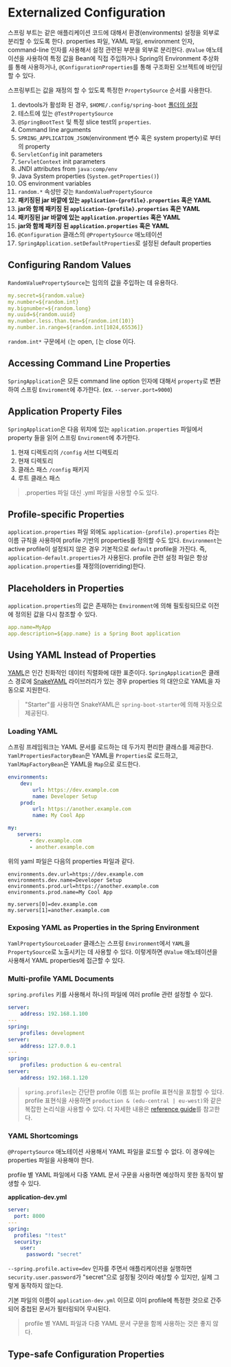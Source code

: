# Externalized Configuration

스프링 부트는 같은 애플리케이션 코드에 대해서 환경(environments) 설정을 외부로 분리할 수 있도록 한다. properties 파일, YAML 파일, environment 인자, command-line 인자를 사용해서 설정 관련된 부분을 외부로 분리한다. `@Value` 애노테이션을 사용하여 특정 값을 Bean에 직접 주입하거나 Spring의 Environment 추상화를 통해 사용하거나, `@ConfigurationProperties`를 통해 구조화된 오브젝트에 바인딩 할 수 있다.

스프링부트는 값을 재정의 할 수 있도록 특정한 `PropertySource` 순서를 사용한다.

1. devtools가 활성화 된 경우, `$HOME/.config/spring-boot` [폴더의 설정](https://docs.spring.io/spring-boot/docs/current/reference/htmlsingle/#using-boot-devtools-globalsettings)
2. 테스트에 있는 `@TestPropertySource`
3. `@SpringBootTest` 및 특정 slice test의 `properties`. 
4. Command line arguments
5. `SPRING_APPLICATION_JSON`(environment 변수 혹은 system property)로 부터의 property
6. `ServletConfig` init parameters
7. `ServletContext` init parameters
8. JNDI attributes from `java:comp/env`
9. Java System properties (`System.getProperties()`)
10. OS environment variables
11. `random.*` 속성만 갖는 `RandomValuePropertySource`
12. **패키징된 jar 바깥에 있는 `application-{profile}.properties` 혹은 YAML**
13. **jar와 함께 패키징 된 `application-{profile}.properties` 혹은 YAML**
14. **패키징된 jar 바깥에 있는 `application.properties` 혹은 YAML**
15. **jar와 함께 패키징 된 `application.properties` 혹은 YAML**
16. `@Configuration` 클래스의 `@PropertySource` 애노테이션
17. `SpringApplication.setDefaultProperties`로 설정된 default properties

## Configuring Random Values
`RandomValuePropertySource`는 임의의 값을 주입하는 데 유용하다.
```yaml
my.secret=${random.value}
my.number=${random.int}
my.bignumber=${random.long}
my.uuid=${random.uuid}
my.number.less.than.ten=${random.int(10)}
my.number.in.range=${random.int[1024,65536]}
```
`random.int*` 구문에서 `(`는 open, `[`는 close 이다.

## Accessing Command Line Properties
`SpringApplication`은 모든 command line option 인자에 대해서 `property`로 변환하여 스프링 `Enviroment`에 추가한다. (ex. `--server.port=9000`)

## Application Property Files
`SpringApplication`은 다음 위치에 있는 `application.properties` 파일에서 property 들을 읽어 스프링 `Enviroment`에 추가한다.
1. 현재 디렉토리의 `/config` 서브 디렉토리
2. 현재 디렉토리
3. 클래스 패스 `/config` 패키지
4. 루트 클래스 패스

> .properties 파일 대신 .yml 파일을 사용할 수도 있다.

## Profile-specific Properties
`application.properties` 파일 외에도 `application-{profile}.properties` 라는 이름 규칙을 사용하여 profile 기반의 properties를 정의할 수도 있다. `Environment`는 active profile이 설정되지 않은 경우 기본적으로 `default` profile을 가진다. 즉, `application-default.properties`가 사용된다. profile 관련 설정 파일은 항상 `application.properties`를 재정의(overriding)한다.

## Placeholders in Properties
`application.properties`의 값은 존재하는 `Environment`에 의해 필토링되므로 이전에 정의된 값을 다시 참조할 수 있다.
```yaml
app.name=MyApp
app.description=${app.name} is a Spring Boot application
```

## Using YAML Instead of Properties
[YAML](https://yaml.org/)은 인간 친화적인 데이터 직렬화에 대한 표준이다. `SpringApplication`은 클래스 경로에 [SnakeYAML](https://bitbucket.org/asomov/snakeyaml/src/master/) 라이브러리가 있는 경우 properties
의 대안으로 YAML을 자동으로 지원한다.

> "Starter"를 사용하면 SnakeYAML은 `spring-boot-starter`에 의해 자동으로 제공된다.

### Loading YAML
스프링 프레임워크는 YAML 문서를 로드하는 데 두가지 편리한 클래스를 제공한다. `YamlPropertiesFactoryBean`은 YAML을 `Properties`로 로드하고, `YamlMapFactoryBean`은 YAML을 `Map`으로 로드한다.

```yaml
environments:
    dev:
        url: https://dev.example.com
        name: Developer Setup
    prod:
        url: https://another.example.com
        name: My Cool App

my:
   servers:
       - dev.example.com
       - another.example.com
```

위의 yaml 파일은 다음의 properties 파일과 같다.

```properties
environments.dev.url=https://dev.example.com
environments.dev.name=Developer Setup
environments.prod.url=https://another.example.com
environments.prod.name=My Cool App

my.servers[0]=dev.example.com
my.servers[1]=another.example.com
```

### Exposing YAML as Properties in the Spring Environment
`YamlPropertySourceLoader` 클래스는 스프링 `Environment`에서 `YAML`을 `PropertySource`로 노출시키는 데 사용할 수 있다. 이렇게하면 `@Value` 애노테이션을 사용해서 YAML properties에 접근할 수 있다.

### Multi-profile YAML Documents
`spring.profiles` 키를 사용해서 하나의 파일에 여러 profile 관련 설정할 수 있다.

```yaml
server:
    address: 192.168.1.100
---
spring:
    profiles: development
server:
    address: 127.0.0.1
---
spring:
    profiles: production & eu-central
server:
    address: 192.168.1.120
```

> `spring.profiles`는 간단한 profile 이름 또는 profile 표현식을 포함할 수 있다. profile 표현식을 사용하면 `production & (edu-central | eu-west)`와 같은 복잡한 논리식을 사용할 수 있다. 더 자세한 내용은 [reference guide](https://docs.spring.io/spring/docs/5.2.5.RELEASE/spring-framework-reference/core.html#beans-definition-profiles-java)를 참고한다.

### YAML Shortcomings
`@PropertySource` 애노테이션 사용해서 YAML 파일을 로드할 수 없다. 이 경우에는 properties 파일을 사용해야 한다.

profile 별 YAML 파일에서 다중 YAML 문서 구문을 사용하면 예상하지 못한 동작이 발생할 수 있다.

**application-dev.yml**
```yaml
server:
  port: 8000
---
spring:
  profiles: "!test"
  security:
    user:
      password: "secret"

```

`--spring.profile.active=dev` 인자를 주면서 애플리케이션을 실행하면 `security.user.password`가 "secret"으로 설정될 것이라 예상할 수 있지만, 실제 그렇게 동작하지 않는다.

기본 파일의 이름이 `application-dev.yml` 이므로 이미 profile에 특정한 것으로 간주되어 중첩된 문서가 필터링되어 무시된다.

> profile 별 YAML 파일과 다중 YAML 문서 구문을 함께 사용하는 것은 좋지 않다. 

## Type-safe Configuration Properties
